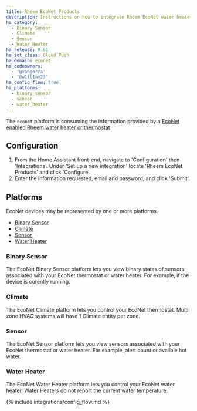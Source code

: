 ```yaml
---
title: Rheem EcoNet Products
description: Instructions on how to integrate Rheem EcoNet water heaters into Home Assistant.
ha_category:
  - Binary Sensor
  - Climate
  - Sensor
  - Water Heater
ha_release: 0.61
ha_iot_class: Cloud Push
ha_domain: econet
ha_codeowners:
  - '@vangorra'
  - '@w1ll1am23'
ha_config_flow: true
ha_platforms:
  - binary_sensor
  - sensor
  - water_heater
---
```


The `econet` platform is consuming the information provided by a [EcoNet enabled Rheem water heater or thermostat](https://www.rheem.com/EcoNet/Home).

## Configuration

1. From the Home Assistant front-end, navigate to 'Configuration' then 'Integrations'. Under 'Set up a new integration' locate 'Rheem EcoNet Products' and click 'Configure'.
2. Enter the information requested, email and password, and click 'Submit'.

## Platforms

EcoNet devices may be represented by one or more platforms.

- [Binary Sensor](#binary-sensor)
- [Climate](#climate)
- [Sensor](#sensor)
- [Water Heater](#water-heater)

### Binary Sensor

The EcoNet Binary Sensor platform lets you view binary states of sensors associated with your EcoNet thermostat or water heater. For example, if the device is curently running.

### Climate

The EcoNet Climate platform lets you control your EcoNet thermostat. Multi zone HVAC systems will have 1 Climate entity per zone.

### Sensor

The EcoNet Sensor platform lets you view sensors associated with your EcoNet thermostat or water heater. For example, alert count or availble hot water.

### Water Heater

The EcoNet Water Heater platform lets you control your EcoNet water heater. Water Heaters do not report the current water temperature.

{% include integrations/config_flow.md %}
